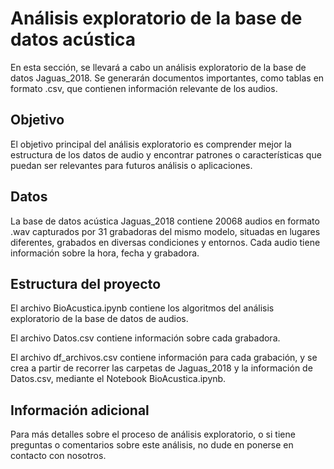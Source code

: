 # **Análisis exploratorio de la base de datos acústica**

En esta sección, se llevará a cabo un análisis exploratorio de la base de datos Jaguas_2018. Se generarán documentos importantes, como tablas en formato .csv, que contienen información relevante de los audios.

## **Objetivo**

El objetivo principal del análisis exploratorio es comprender mejor la estructura de los datos de audio y encontrar patrones o características que puedan ser relevantes para futuros análisis o aplicaciones.

## **Datos**
La base de datos acústica Jaguas_2018 contiene 20068 audios en formato .wav capturados por 31 grabadoras del mismo modelo, situadas en lugares diferentes, grabados en diversas condiciones y entornos. Cada audio tiene información sobre la hora, fecha y grabadora.


## **Estructura del proyecto**

El archivo BioAcustica.ipynb contiene los algoritmos del análisis exploratorio de la base de datos de audios.

El archivo Datos.csv contiene información sobre cada grabadora.

El archivo df_archivos.csv contiene información para cada grabación, y se crea a partir de recorrer las carpetas de Jaguas_2018 y la información de Datos.csv, mediante el Notebook BioAcustica.ipynb.

## **Información adicional**

Para más detalles sobre el proceso de análisis exploratorio, o si tiene preguntas o comentarios sobre este análisis, no dude en ponerse en contacto con nosotros.
